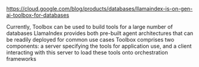 https://cloud.google.com/blog/products/databases/llamaindex-is-on-gen-ai-toolbox-for-databases

Currently, Toolbox can be used to build tools for a large number of databases
LlamaIndex provides both pre-built agent architectures that can be readily deployed for common use cases
Toolbox comprises two components: a server specifying the tools for application use, and a client interacting with this server to load these tools onto orchestration frameworks

